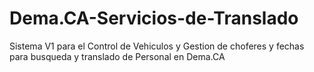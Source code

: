 # Dema.CA-Servicios-de-Translado
Sistema V1 para el Control de Vehiculos y Gestion de choferes y fechas para busqueda y translado de Personal en Dema.CA
